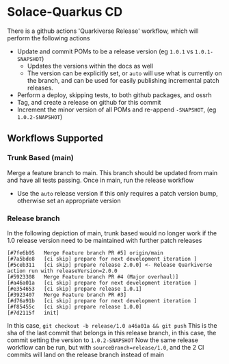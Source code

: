 # Solace-Quarkus CD
There is a github actions 'Quarkiverse Release' workflow, which will perform the following actions
- Update and commit POMs to be a release version (eg `1.0.1` vs `1.0.1-SNAPSHOT`)
  - Updates the versions within the docs as well
  - The version can be explicitly set, or `auto` will use what is currently on the branch, and can be used for easily publishing incremental patch releases.
- Perform a deploy, skipping tests, to both github packages, and ossrh
- Tag, and create a release on github for this commit
- Increment the minor version of all POMs and re-append `-SNAPSHOT`, (eg `1.0.2-SNAPSHOT`)

## Workflows Supported
### Trunk Based (main)
Merge a feature branch to main. This branch should be updated from main and have all tests passing. Once in main, run the release workflow
- Use the `auto` release version if this only requires a patch version bump, otherwise set an appropriate version

### Release branch
In the following depiction of main, trunk based would no longer work if the 1.0 release version need to be maintained with further patch releases
```
[#7fe6b95   Merge Feature branch PR #5] origin/main
[#7a5bde8   [ci skip] prepare for next development iteration ]
[#5ceb311   [ci skip] prepare release 2.0.0] <- Release Quarkiverse action run with releaseVersion=2.0.0
[#5923308   Merge Feature branch PR #4 (Major overhaul)]
[#a46a01a   [ci skip] prepare for next development iteration ] 
[#e354653   [ci skip] prepare release 1.0.1]
[#3923407   Merge Feature branch PR #3]
[#d76a91b   [ci skip] prepare for next development iteration ]
[#f85455c   [ci skip] prepare release 1.0.0]
[#7d2115f   init]
```
In this case,  `git checkout -b release/1.0 a46a01a && git push` This is the sha of the last commit that belongs in this release branch, in this case, the commit setting the version to `1.0.2-SNAPSHOT`
Now the same release workflow can be run, but with `sourceBranch=release/1.0`, and the 2 CI commits will land on the release branch instead of main